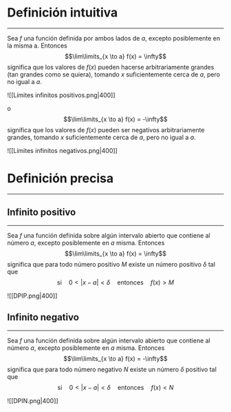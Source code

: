 # Definición intuitiva
---
Sea $f$ una función definida por ambos lados de $a$, excepto posiblemente en la misma a. Entonces
$$\lim\limits_{x \to a} f(x) = \infty$$
significa que los valores de $f(x)$ pueden hacerse arbitrariamente grandes (tan grandes como se quiera), tomando $x$ suficientemente cerca de $a$, pero no igual a $a$.

![[Límites infinitos positivos.png|400]]

o
$$\lim\limits_{x \to a} f(x) = -\infty$$
significa que los valores de $f(x)$ pueden ser negativos arbitrariamente grandes, tomando $x$ suficientemente cerca de $a$, pero no igual a $a$.

![[Límites infinitos negativos.png|400]]

# Definición precisa
---
## Infinito positivo
---
Sea $f$ una función definida sobre algún intervalo abierto que contiene al número $a$, excepto posiblemente en $a$ misma. Entonces
$$\lim\limits_{x \to a} f(x) = \infty$$
significa que para todo número positivo $M$ existe un número positivo $\delta$ tal que
$$\text{si} \quad 0<|x-a|<\delta \quad \text{entonces} \quad f(x)>M$$

![[DPIP.png|400]]

## Infinito negativo
---
Sea $f$ una función definida sobre algún intervalo abierto que contiene al número $a$, excepto posiblemente en $a$ misma. Entonces
$$\lim\limits_{x \to a} f(x) = -\infty$$
significa que para todo número negativo $N$ existe un número $\delta$ positivo tal que
$$\text{si} \quad 0<|x-a|<\delta \quad \text{entonces} \quad f(x)<N$$

![[DPIN.png|400]]
